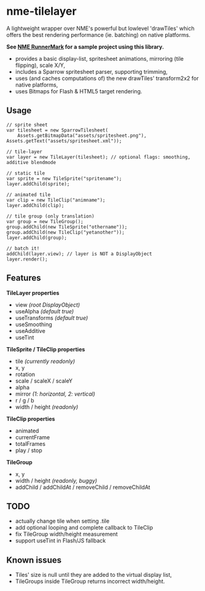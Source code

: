 nme-tilelayer
=============

A lightweight wrapper over NME's powerful but lowlevel 'drawTiles' which offers the best rendering performance 
(ie. batching) on native platforms.

**See [NME RunnerMark][1] for a sample project using this library.**

 - provides a basic display-list, spritesheet animations, mirroring (tile flipping), scale X/Y,
 - includes a Sparrow spritesheet parser, supporting trimming,
 - uses (and caches computations of) the new drawTiles' transform2x2 for native platforms,
 - uses Bitmaps for Flash & HTML5 target rendering.

Usage
-----

    // sprite sheet
    var tilesheet = new SparrowTilesheet(
        Assets.getBitmapData("assets/spritesheet.png"), Assets.getText("assets/spritesheet.xml"));
    
    // tile-layer
    var layer = new TileLayer(tilesheet); // optional flags: smoothing, additive blendmode
        
    // static tile
    var sprite = new TileSprite("spritename");
    layer.addChild(sprite);
    
    // animated tile
    var clip = new TileClip("animname");
    layer.addChild(clip);
    
    // tile group (only translation)
    var group = new TileGroup();
    group.addChild(new TileSprite("othername"));
    group.addChild(new TileClip("yetanother"));
    layer.addChild(group);
    
    // batch it!
    addChild(layer.view); // layer is NOT a DisplayObject
    layer.render();

Features
--------

**TileLayer properties**
 - view *(root DisplayObject)*
 - useAlpha *(default true)*
 - useTransforms *(default true)*
 - useSmoothing
 - useAdditive
 - useTint

**TileSprite / TileClip properties**
 - tile *(currently readonly)*
 - x, y
 - rotation
 - scale / scaleX / scaleY
 - alpha
 - mirror *(1: horizontal, 2: vertical)*
 - r / g / b
 - width / height *(readonly)*

**TileClip properties**
 - animated
 - currentFrame
 - totalFrames
 - play / stop

**TileGroup**
 - x, y
 - width / height *(readonly, buggy)*
 - addChild / addChildAt / removeChild / removeChildAt

TODO
----
 - actually change tile when setting .tile
 - add optional looping and complete callback to TileClip
 - fix TileGroup width/height measurement
 - support useTint in Flash/JS fallback

Known issues
------------
 - Tiles' size is null until they are added to the virtual display list,
 - TileGroups inside TileGroup returns incorrect width/height.

[1]:https://github.com/elsassph/nme-runnermark

